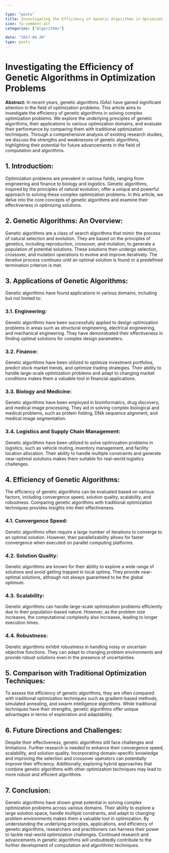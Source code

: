 ```yaml
---

type: "posts"
title: Investigating the Efficiency of Genetic Algorithms in Optimization Problems
icon: fa-comment-alt
categories: ["Algorithms"]

date: "2017-04-20"
type: posts
---
```





# Investigating the Efficiency of Genetic Algorithms in Optimization Problems

**Abstract:**
In recent years, genetic algorithms (GAs) have gained significant attention in the field of optimization problems. This article aims to investigate the efficiency of genetic algorithms in solving complex optimization problems. We explore the underlying principles of genetic algorithms, their applications to various optimization domains, and evaluate their performance by comparing them with traditional optimization techniques. Through a comprehensive analysis of existing research studies, we discuss the strengths and weaknesses of genetic algorithms, highlighting their potential for future advancements in the field of computation and algorithms.

## 1. Introduction:
Optimization problems are prevalent in various fields, ranging from engineering and finance to biology and logistics. Genetic algorithms, inspired by the principles of natural evolution, offer a unique and powerful approach to solving these complex optimization problems. In this article, we delve into the core concepts of genetic algorithms and examine their effectiveness in optimizing solutions.

## 2. Genetic Algorithms: An Overview:
Genetic algorithms are a class of search algorithms that mimic the process of natural selection and evolution. They are based on the principles of genetics, including reproduction, crossover, and mutation, to generate a population of potential solutions. These solutions then undergo selection, crossover, and mutation operations to evolve and improve iteratively. The iterative process continues until an optimal solution is found or a predefined termination criterion is met.

## 3. Applications of Genetic Algorithms:
Genetic algorithms have found applications in various domains, including but not limited to:

### 3.1. Engineering:
Genetic algorithms have been successfully applied to design optimization problems in areas such as structural engineering, electrical engineering, and mechanical engineering. They have demonstrated their effectiveness in finding optimal solutions for complex design parameters.

### 3.2. Finance:
Genetic algorithms have been utilized to optimize investment portfolios, predict stock market trends, and optimize trading strategies. Their ability to handle large-scale optimization problems and adapt to changing market conditions makes them a valuable tool in financial applications.

### 3.3. Biology and Medicine:
Genetic algorithms have been employed in bioinformatics, drug discovery, and medical image processing. They aid in solving complex biological and medical problems, such as protein folding, DNA sequence alignment, and medical image segmentation.

### 3.4. Logistics and Supply Chain Management:
Genetic algorithms have been utilized to solve optimization problems in logistics, such as vehicle routing, inventory management, and facility location allocation. Their ability to handle multiple constraints and generate near-optimal solutions makes them suitable for real-world logistics challenges.

## 4. Efficiency of Genetic Algorithms:
The efficiency of genetic algorithms can be evaluated based on various factors, including convergence speed, solution quality, scalability, and robustness. Comparing genetic algorithms with traditional optimization techniques provides insights into their effectiveness.

### 4.1. Convergence Speed:
Genetic algorithms often require a large number of iterations to converge to an optimal solution. However, their parallelizability allows for faster convergence when executed on parallel computing platforms.

### 4.2. Solution Quality:
Genetic algorithms are known for their ability to explore a wide range of solutions and avoid getting trapped in local optima. They provide near-optimal solutions, although not always guaranteed to be the global optimum.

### 4.3. Scalability:
Genetic algorithms can handle large-scale optimization problems efficiently due to their population-based nature. However, as the problem size increases, the computational complexity also increases, leading to longer execution times.

### 4.4. Robustness:
Genetic algorithms exhibit robustness in handling noisy or uncertain objective functions. They can adapt to changing problem environments and provide robust solutions even in the presence of uncertainties.

## 5. Comparison with Traditional Optimization Techniques:
To assess the efficiency of genetic algorithms, they are often compared with traditional optimization techniques such as gradient-based methods, simulated annealing, and swarm intelligence algorithms. While traditional techniques have their strengths, genetic algorithms offer unique advantages in terms of exploration and adaptability.

## 6. Future Directions and Challenges:
Despite their effectiveness, genetic algorithms still face challenges and limitations. Further research is needed to enhance their convergence speed, scalability, and solution quality. Incorporating domain-specific knowledge and improving the selection and crossover operators can potentially improve their efficiency. Additionally, exploring hybrid approaches that combine genetic algorithms with other optimization techniques may lead to more robust and efficient algorithms.

## 7. Conclusion:
Genetic algorithms have shown great potential in solving complex optimization problems across various domains. Their ability to explore a large solution space, handle multiple constraints, and adapt to changing problem environments makes them a valuable tool in optimization. By understanding the underlying principles, applications, and efficiency of genetic algorithms, researchers and practitioners can harness their power to tackle real-world optimization challenges. Continued research and advancements in genetic algorithms will undoubtedly contribute to the further development of computation and algorithmic techniques.